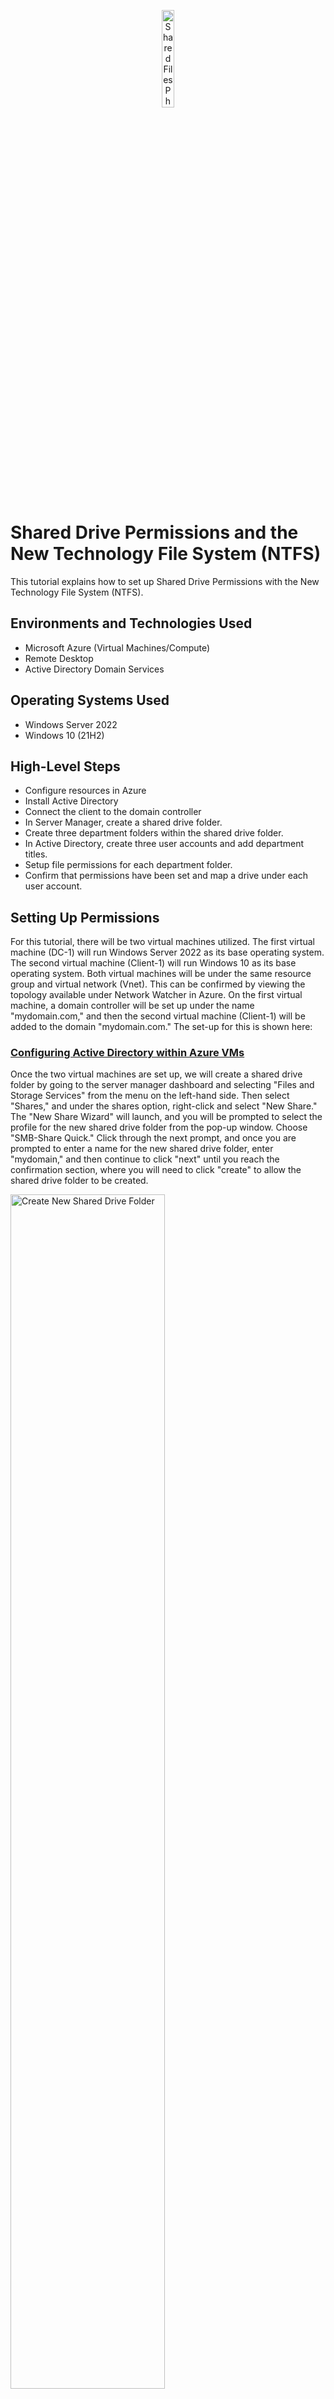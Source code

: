 <p align="center">
<img src="https://i.imgur.com/ISCHHkF.png" height="20%" width="20%" alt="Shared Files Photo"/>
</p>

<h1>Shared Drive Permissions and the New Technology File System (NTFS)</h1>
This tutorial explains how to set up Shared Drive Permissions with the New Technology File System (NTFS).<br />

<h2>Environments and Technologies Used</h2>

- Microsoft Azure (Virtual Machines/Compute)
- Remote Desktop
- Active Directory Domain Services

<h2>Operating Systems Used</h2>

- Windows Server 2022
- Windows 10 (21H2)

<h2>High-Level Steps</h2>

- Configure resources in Azure 
- Install Active Directory
- Connect the client to the domain controller 
- In Server Manager, create a shared drive folder.
- Create three department folders within the shared drive folder.
- In Active Directory, create three user accounts and add department titles.
- Setup file permissions for each department folder.
- Confirm that permissions have been set and map a drive under each user account. 

<h2>Setting Up Permissions</h2>

<p>
For this tutorial, there will be two virtual machines utilized. The first virtual machine (DC-1) will run Windows Server 2022 as its base operating system. The second virtual machine (Client-1) will run Windows 10 as its base operating system. Both virtual machines will be under the same resource group and virtual network (Vnet). This can be confirmed by viewing the topology available under Network Watcher in Azure. On the first virtual machine, a domain controller will be set up under the name "mydomain.com," and then the second virtual machine (Client-1) will be added to the domain "mydomain.com." The set-up for this is shown here:<h3><a href="https://github.com/maya-boro/configure-ad">Configuring Active Directory within Azure VMs</a></h3>
</p>

<p>
Once the two virtual machines are set up, we will create a shared drive folder by going to the server manager dashboard and selecting "Files and Storage Services" from the menu on the left-hand side. Then select "Shares," and under the shares option, right-click and select "New Share." The "New Share Wizard" will launch, and you will be prompted to select the profile for the new shared drive folder from the pop-up window. Choose "SMB-Share Quick." Click through the next prompt, and once you are prompted to enter a name for the new shared drive folder, enter "mydomain," and then continue to click "next" until you reach the confirmation section, where you will need to click "create" to allow the shared drive folder to be created.
</p>
<p>
<img src="https://i.imgur.com/FL1cQzY.png" height="70%" width="70%" alt="Create New Shared Drive Folder"/>
</p>
<br />

<p>
To confirm that the shared drive folder has been created, go to File Explorer, and select "This PC" from the left-hand side menu, and then select the C: drive. In the C: drive, click on the "Shares" folder, where you will find the shared drive folder "my domain." Right click on the "my domain" folder and select "Properties." Go to the "Sharing" tab and you will find the Network Folder Path, which is \\DC-1\mydomain.
</p>
<p>
<img src="https://i.imgur.com/bLw4N5h.png" height="70%" width="70%" alt="Confirm New Shared Drive Folder Created"/>
</p>
<br />

<p>
Now we will need to create three new folders within the "my domain" shared drive folder by clicking on the "mydomain" folder, then right-clicking and selecting "New Folder," and entering the folder name "Sales" for the first folder. After the "Sales" folder is created, create two additional folders, one named "HR" and another named "Finance."
</p>
<p>
<img src="https://i.imgur.com/tpuz5uN.png" height="70%" width="70%" alt="Creating Department Folders"/>
</p>
<br />

<p>
After that, we will create three new users by opening the server manager, going to "Tools" in the upper right-hand corner, and selecting "Active Directory Users and Computers." From the pop-up window, under mydomain.com on the left-hand side, right-click the "Users" folder and select "New" and then select "User." A new pop-up window will open where you will need to enter the first user account’s information for the user "Bob Smith" with a user login name of "bsmith." After the first user is created, create two other users, one named "Billy Barnes" with a user logon name of "bbarnes" and another named "Holly Cross" with a user logon name of "hcross."
</p>
<p>
<img src="https://i.imgur.com/y99Qg89.png" height="70%" width="70%" alt="Creating New Users"/>
</p>
<br />

<p>
Now we will add the department titles for each of the new user accounts by double clicking on each of the users and selecting the "Organization" tab from the pop-up window and adding the department title under the proper section of the form. Bob Smith’s department title is "Sales." Billy Barnes' department title is "HR," and Holly Cross' department title is "Finance."
</p>
<p>
<img src="https://i.imgur.com/nkenJdJ.png" height="70%" width="70%" alt="Adding User Department Titles"/>
</p>
<br />

<p>
Now we will set file permissions for the three folders created within the "mydomain" shared drive folder. Starting with the "Sales" folder, right-click the folder and select "Properties," and then from the pop-up window, select the "Security" tab followed by the "Advanced" button. Once in the advanced settings, select the "Add" button.
</p>
<p>
<img src="https://i.imgur.com/kvqpzxO.png" height="70%" width="70%" alt="Setting File Permissions Part One"/>
</p>
<br />

<p>
After selecting the "Add" button, within the advanced settings, the "Permission Entry" window will open. Within this window, click on "Select a principal" and enter the name "Bob Smith" within the "Enter the object name to select" box, and then click the "OK" button. Once this is complete, select "Modify" from the "Basic Permissions" list and click the "OK" button.
</p>
<p>
<img src="https://i.imgur.com/wmqbUTt.png" height="70%" width="70%" alt="Setting File Permissions Part Two"/>
</p>
<br />

<p>
Now within the advanced settings, click on "Disable inheritance" and from the pop-up window, select "Convert inherited permissions into explicit permissions on this object." Then under "Permission entries" in the advanced settings, select "Users" from the list and click "Remove." You will also need to remove "Authenticated Users" from the permissions entries list. Complete the same steps to set up permissions for the "HR" and "Finance" folders. The user account under "Billy Barnes" will need permission for the "HR" folder, and the user account under "Holly Cross" will need permission for the "Finance" folder.
</p>
<p>
<img src="https://i.imgur.com/mBOsJlw.png" height="70%" width="70%" alt="Setting File Permissions Part Part Three"/>
</p>
<br />

<p>
Now we will check to confirm that the permissions were set and map a drive under each user account for the assigned department folder. Log into the user account under Bob Smith. Go to File Explorer, enter \\dc-1 in the top bar, and then select the shared drive folder "my domain." You will not be able to access the "HR" or "Finance" folders. You will only be able to access the "Sales" folder. Click on the "Sales" folder, then right-click and select "New," then click on "Text Document" and name the document "bobsmith."
</p>
<p>
<img src="https://i.imgur.com/t3qaoDm.png" height="70%" width="70%" alt="Bob Smith Account"/>
</p>
<br />

<p>
Copy the network path from the top bar, right-click on "This PC," and select "Map network drive." Within the pop-up window, enter the network path for the "Sales" folder and click the "Finish" button. Close and re-open File Explorer, then click on "This PC," and you will find the Z: drive for the "Sales" folder.
</p>
<p>
<img src="https://i.imgur.com/WL6rjXv.png" height="70%" width="70%" alt="Map Sales Drive"/>
</p>
<br />

<p>
Now log into the user account under Billy Barnes. Go to File Explorer, enter \\dc-1 in the top bar, and then select the shared drive folder "my domain." You will not be able to access the "Sales" or "Finance" folders. You will only be able to access the "HR" folder. Click on the "HR" folder, then right-click and select "New," then click on "Text Document" and name the document "billybarnes."
</p>
<p>
<img src="https://i.imgur.com/P7zmFhS.png" height="70%" width="70%" alt="Billy Barnes Account"/>
</p>
<br />

<p>
Copy the network path from the top bar, right-click on "This PC," and select "Map network drive." Within the pop-up window, enter the network path for the "HR" folder and click the "Finish" button. Close and re-open File Explorer, then click on "This PC," and you will find the Z: drive for the "HR" folder.
</p>
<p>
<img src="https://i.imgur.com/nKv7wLT.png" height="70%" width="70%" alt="Map HR Drive"/>
</p>
<br />

<p>
Now log into the user account under Holly Cross. Go to File Explorer, enter \\dc-1 in the top bar, and then select the shared drive folder "my domain." You will not be able to access the "HR" or "Sales" folders. You will only be able to access the "Finance" folder. Click on the "Finance" folder, then right-click and select "New," then click on "Text Document" and name the document "hollycross."
</p>
<p>
<img src="https://i.imgur.com/famWhxo.png" height="70%" width="70%" alt="Holly Cross Account"/>
</p>
<br />

<p>
Lastly, copy the network path from the top bar, right-click on "This PC," and select "Map network drive." Within the pop-up window, enter the network path for the "Finance" folder and click the "Finish" button. Close and re-open File Explorer, then click on "This PC," and you will find the Z: drive for the "Finance" folder.
</p>
<p>
<img src="https://i.imgur.com/mTApKLP.png" height="70%" width="70%" alt="Map Finance Drive"/>
</p>
<br />
